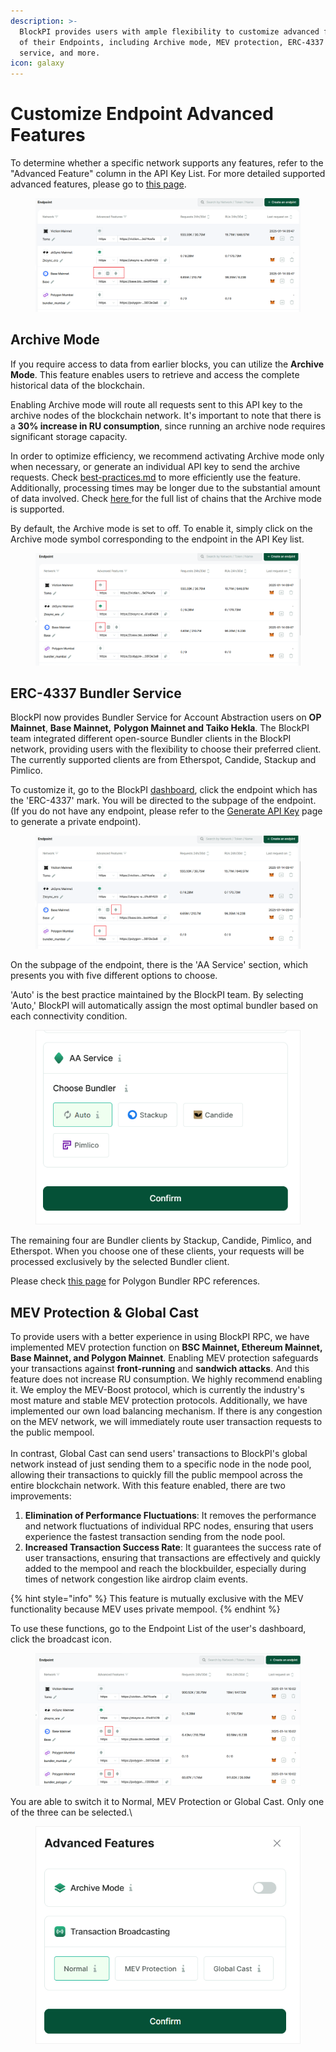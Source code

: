 ```yaml
---
description: >-
  BlockPI provides users with ample flexibility to customize advanced features
  of their Endpoints, including Archive mode, MEV protection, ERC-4337 Bundler
  service, and more.
icon: galaxy
---
```


# Customize Endpoint Advanced Features

To determine whether a specific network supports any features, refer to the "Advanced Feature" column in the API Key List. For more detailed supported advanced features, please go to [this page](../../build/supported-networks-and-advanced-features.md).

<figure><img src="../../.gitbook/assets/image.png" alt=""><figcaption></figcaption></figure>

## Archive Mode

If you require access to data from earlier blocks, you can utilize the **Archive Mode**. This feature enables users to retrieve and access the complete historical data of the blockchain.

Enabling Archive mode will route all requests sent to this API key to the archive nodes of the blockchain network. It's important to note that there is a **30% increase in RU consumption**, since running an archive node requires significant storage capacity.&#x20;

In order to optimize efficiency, we recommend activating Archive mode only when necessary, or generate an individual API key to send the archive requests. Check [best-practices.md](best-practices.md "mention") to more efficiently use the feature. Additionally, processing times may be longer due to the substantial amount of data involved. Check [here ](../../build/supported-networks-and-advanced-features.md)for the full list of chains that the Archive mode is supported.

By default, the Archive mode is set to off. To enable it, simply click on the Archive mode symbol corresponding to the endpoint in the API Key list.

<figure><img src="../../.gitbook/assets/image (2).png" alt=""><figcaption></figcaption></figure>

## ERC-4337 Bundler Service

BlockPI now provides Bundler Service for Account Abstraction users on **OP Mainnet**, **Base Mainnet,** **Polygon Mainnet and Taiko Hekla**. The BlockPI team integrated different open-source Bundler clients in the BlockPI network, providing users with the flexibility to choose their preferred client. The currently supported clients are from Etherspot, Candide, Stackup and Pimlico.

To customize it, go to the BlockPI [dashboard](https://dashboard.blockpi.io), click the endpoint which has the 'ERC-4337' mark. You will be directed to the subpage of the endpoint. (If you do not have any endpoint, please refer to the [Generate API Key](generate-an-api-key.md) page to generate a private endpoint).&#x20;

<figure><img src="../../.gitbook/assets/image (1).png" alt=""><figcaption></figcaption></figure>

On the subpage of the endpoint, there is the 'AA Service' section, which presents you with five different options to choose.&#x20;

'Auto' is the best practice maintained by the BlockPI team. By selecting 'Auto,' BlockPI will automatically assign the most optimal bundler based on each connectivity condition.

<figure><img src="../../.gitbook/assets/advanced features 1.png" alt=""><figcaption></figcaption></figure>

The remaining four are Bundler clients by Stackup, Candide, Pimlico, and Etherspot. When you choose one of these clients, your requests will be processed exclusively by the selected Bundler client.&#x20;

Please check [this page](../../build/api-reference/polygon/) for Polygon Bundler RPC references.&#x20;

## MEV Protection & Global Cast

To provide users with a better experience in using BlockPI RPC, we have implemented MEV protection function on **BSC Mainnet, Ethereum Mainnet, Base Mainnet, and Polygon Mainnet**. Enabling MEV protection safeguards your transactions against **front-running** and **sandwich attacks**. And this feature does not increase RU consumption. We highly recommend enabling it. We employ the MEV-Boost protocol, which is currently the industry's most mature and stable MEV protection protocols. Additionally, we have implemented our own load balancing mechanism. If there is any congestion on the MEV network, we will immediately route user transaction requests to the public mempool. \
\
In contrast, Global Cast can send users' transactions to BlockPI's global network instead of just sending them to a specific node in the node pool, allowing their transactions to quickly fill the public mempool across the entire blockchain network. With this feature enabled, there are two improvements:

1. **Elimination of Performance Fluctuations**: It removes the performance and network fluctuations of individual RPC nodes, ensuring that users experience the fastest transaction sending from the node pool.
2. **Increased Transaction Success Rate**: It guarantees the success rate of user transactions, ensuring that transactions are effectively and quickly added to the mempool and reach the blockbuilder, especially during times of network congestion like airdrop claim events.

{% hint style="info" %}
This feature is mutually exclusive with the MEV functionality because MEV uses private mempool.
{% endhint %}

To use these functions, go to the Endpoint List of the user's dashboard, click the broadcast icon.

<figure><img src="../../.gitbook/assets/advanced features 2.png" alt=""><figcaption></figcaption></figure>

You are able to switch it to Normal, MEV Protection or Global Cast. Only one of the three can be selected.\


<figure><img src="../../.gitbook/assets/advanced features 3.png" alt=""><figcaption></figcaption></figure>
